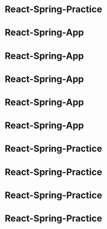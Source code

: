 # React-Spring-Practice
# React-Spring-App
# React-Spring-App
# React-Spring-App
# React-Spring-App
# React-Spring-App
# React-Spring-Practice
# React-Spring-Practice
# React-Spring-Practice
# React-Spring-Practice
